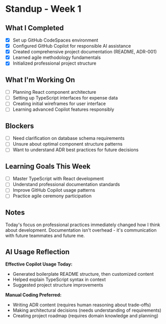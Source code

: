 # Standup - Week 1

## What I Completed
- [x] Set up GitHub CodeSpaces environment
- [x] Configured GitHub Copilot for responsible AI assistance
- [x] Created comprehensive project documentation (README, ADR-001)
- [x] Learned agile methodology fundamentals
- [x] Initialized professional project structure

## What I'm Working On
- [ ] Planning React component architecture
- [ ] Setting up TypeScript interfaces for expense data
- [ ] Creating initial wireframes for user interface
- [ ] Learning advanced Copilot features responsibly

## Blockers
- [ ] Need clarification on database schema requirements
- [ ] Unsure about optimal component structure patterns
- [ ] Want to understand ADR best practices for future decisions

## Learning Goals This Week
- [ ] Master TypeScript with React development
- [ ] Understand professional documentation standards
- [ ] Improve GitHub Copilot usage patterns
- [ ] Practice agile ceremony participation

## Notes
Today's focus on professional practices immediately changed how I think about 
development. Documentation isn't overhead - it's communication with future teammates 
and future me.

## AI Usage Reflection
**Effective Copilot Usage Today:**
- Generated boilerplate README structure, then customized content
- Helped explain TypeScript syntax in context
- Suggested project structure improvements

**Manual Coding Preferred:**
- Writing ADR content (requires human reasoning about trade-offs)
- Making architectural decisions (needs understanding of requirements)
- Creating project roadmap (requires domain knowledge and planning)
